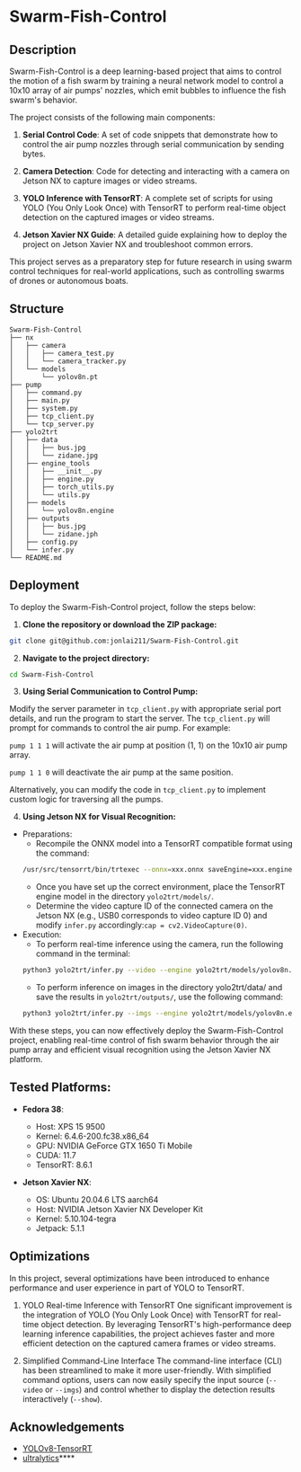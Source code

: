 # Swarm-Fish-Control

## Description

Swarm-Fish-Control is a deep learning-based project that aims to control the motion of a fish swarm by training a neural network model to control a 10x10 array of air pumps' nozzles, which emit bubbles to influence the fish swarm's behavior. 

The project consists of the following main components:

1. **Serial Control Code**: A set of code snippets that demonstrate how to control the air pump nozzles through serial communication by sending bytes.

2. **Camera Detection**: Code for detecting and interacting with a camera on Jetson NX to capture images or video streams.

3. **YOLO Inference with TensorRT**: A complete set of scripts for using YOLO (You Only Look Once) with TensorRT to perform real-time object detection on the captured images or video streams.

4. **Jetson Xavier NX Guide**: A detailed guide explaining how to deploy the project on Jetson Xavier NX and troubleshoot common errors.

This project serves as a preparatory step for future research in using swarm control techniques for real-world applications, such as controlling swarms of drones or autonomous boats.



## Structure
```
Swarm-Fish-Control
├── nx
│   ├── camera
│   │   ├── camera_test.py
│   │   └── camera_tracker.py
│   └── models
│       └── yolov8n.pt
├── pump
│   ├── command.py
│   ├── main.py
│   ├── system.py
│   ├── tcp_client.py
│   └── tcp_server.py
├── yolo2trt
│   ├── data
│   │   ├── bus.jpg
│   │   └── zidane.jpg
│   ├── engine_tools
│   │   ├── __init__.py
│   │   ├── engine.py
│   │   ├── torch_utils.py
│   │   └── utils.py
│   ├── models
│   │   └── yolov8n.engine
│   ├── outputs
│   │   ├── bus.jpg
│   │   └── zidane.jph
│   ├── config.py
│   └── infer.py
└── README.md
```



## Deployment

To deploy the Swarm-Fish-Control project, follow the steps below:

1. **Clone the repository or download the ZIP package:**
```bash
git clone git@github.com:jonlai211/Swarm-Fish-Control.git
```

2. **Navigate to the project directory:**
```bash
cd Swarm-Fish-Control
```

3. **Using Serial Communication to Control Pump:**

Modify the server parameter in `tcp_client.py` with appropriate serial port details, and run the program to start the server. The `tcp_client.py` will prompt for commands to control the air pump. For example:

`pump 1 1 1` will activate the air pump at position (1, 1) on the 10x10 air pump array.

`pump 1 1 0` will deactivate the air pump at the same position.

Alternatively, you can modify the code in `tcp_client.py` to implement custom logic for traversing all the pumps.

4. **Using Jetson NX for Visual Recognition:**
- Preparations:
    - Recompile the ONNX model into a TensorRT compatible format using the command:
    ```bash
    /usr/src/tensorrt/bin/trtexec --onnx=xxx.onnx saveEngine=xxx.engine
    ```
    - Once you have set up the correct environment, place the TensorRT engine model in the directory `yolo2trt/models/`.
    - Determine the video capture ID of the connected camera on the Jetson NX (e.g., USB0 corresponds to video capture ID 0) and modify `infer.py` accordingly:`cap = cv2.VideoCapture(0)`.
- Execution:
    - To perform real-time inference using the camera, run the following command in the terminal:
    ```bash
    python3 yolo2trt/infer.py --video --engine yolo2trt/models/yolov8n.engine
    ```
    - To perform inference on images in the directory yolo2trt/data/ and save the results in `yolo2trt/outputs/`, use the following command:
    ```bash
    python3 yolo2trt/infer.py --imgs --engine yolo2trt/models/yolov8n.engine
    ```
With these steps, you can now effectively deploy the Swarm-Fish-Control project, enabling real-time control of fish swarm behavior through the air pump array and efficient visual recognition using the Jetson Xavier NX platform.



## Tested Platforms:
- **Fedora 38**:
    - Host: XPS 15 9500
    - Kernel: 6.4.6-200.fc38.x86_64
    - GPU: NVIDIA GeForce GTX 1650 Ti Mobile
    - CUDA: 11.7
    - TensorRT: 8.6.1


- **Jetson Xavier NX**:
    - OS: Ubuntu 20.04.6 LTS aarch64
    - Host: NVIDIA Jetson Xavier NX Developer Kit
    - Kernel: 5.10.104-tegra
    - Jetpack: 5.1.1


## Optimizations

In this project, several optimizations have been introduced to enhance performance and user experience in part of YOLO to TensorRT.

1. YOLO Real-time Inference with TensorRT
One significant improvement is the integration of YOLO (You Only Look Once) with TensorRT for real-time object detection. By leveraging TensorRT's high-performance deep learning inference capabilities, the project achieves faster and more efficient detection on the captured camera frames or video streams.

2. Simplified Command-Line Interface
The command-line interface (CLI) has been streamlined to make it more user-friendly. With simplified command options, users can now easily specify the input source (`--video` or `--imgs`) and control whether to display the detection results interactively (`--show`).


## Acknowledgements

 - [YOLOv8-TensorRT](https://github.com/triple-Mu/YOLOv8-TensorRT)
 - [ultralytics](https://github.com/ultralytics/ultralytics)****